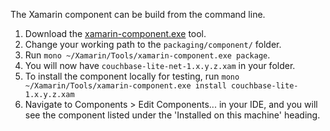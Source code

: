 The Xamarin component can be build from the command line.

 1. Download the [xamarin-component.exe](https://components.xamarin.com/submit/xpkg) tool.
 2. Change your working path to the `packaging/component/` folder.
 3. Run `mono ~/Xamarin/Tools/xamarin-component.exe package`.
 4. You will now have `couchbase-lite-net-1.x.y.z.xam` in your folder.
 5. To install the component locally for testing, run `mono ~/Xamarin/Tools/xamarin-component.exe install couchbase-lite-1.x.y.z.xam `
 6. Navigate to Components > Edit Components... in your IDE, and you will see the component listed under the 'Installed on this machine' heading.
